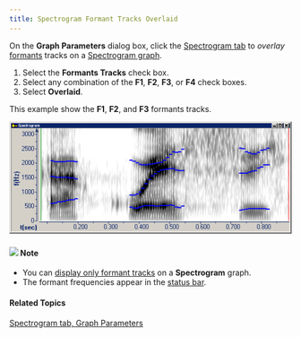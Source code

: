 ```yaml
---
title: Spectrogram Formant Tracks Overlaid
---
```


On the **Graph Parameters** dialog box, click the [Spectrogram tab](spectrogram-tab) to *overlay* [formants](../types/formants) tracks on a [Spectrogram graph](../types/spectrogram).

1. Select the **Formants Tracks** check box.
1. Select any combination of the **F1**, **F2**, **F3**, or **F4** check boxes.
1. Select **Overlaid**.

This example show the **F1**, **F2**, and **F3** formants tracks.

![](../../../../images/formant-tracks-overlaid.png)

#### ![](../../../../images/001.png) **Note**
- You can [display only formant tracks](formant-tracks-only) on a **Spectrogram** graph.
- The formant frequencies appear in the [status bar](../../tools/status-bar).

#### **Related Topics**
[Spectrogram tab, Graph Parameters](spectrogram-tab)
